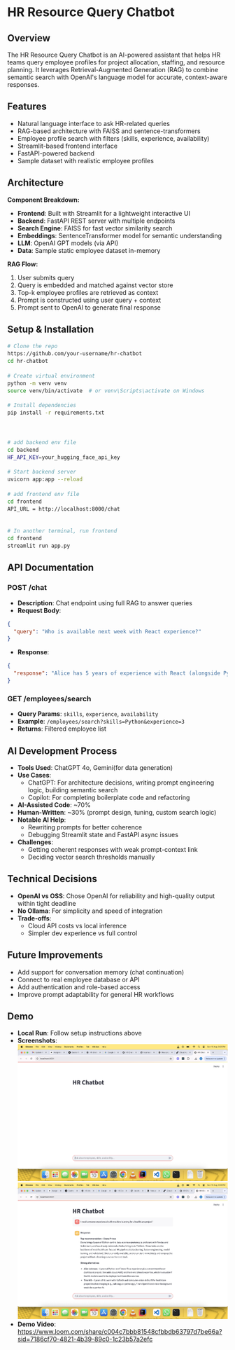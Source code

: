 # HR Resource Query Chatbot

## Overview

The HR Resource Query Chatbot is an AI-powered assistant that helps HR teams query employee profiles for project allocation, staffing, and resource planning. It leverages Retrieval-Augmented Generation (RAG) to combine semantic search with OpenAI's language model for accurate, context-aware responses.

## Features

- Natural language interface to ask HR-related queries
- RAG-based architecture with FAISS and sentence-transformers
- Employee profile search with filters (skills, experience, availability)
- Streamlit-based frontend interface
- FastAPI-powered backend
- Sample dataset with realistic employee profiles

## Architecture

**Component Breakdown:**

- **Frontend**: Built with Streamlit for a lightweight interactive UI
- **Backend**: FastAPI REST server with multiple endpoints
- **Search Engine**: FAISS for fast vector similarity search
- **Embeddings**: SentenceTransformer model for semantic understanding
- **LLM**: OpenAI GPT models (via API)
- **Data**: Sample static employee dataset in-memory

**RAG Flow:**

1. User submits query
2. Query is embedded and matched against vector store
3. Top-k employee profiles are retrieved as context
4. Prompt is constructed using user query + context
5. Prompt sent to OpenAI to generate final response

## Setup & Installation

```bash
# Clone the repo
https://github.com/your-username/hr-chatbot
cd hr-chatbot

# Create virtual environment
python -m venv venv
source venv/bin/activate  # or venv\Scripts\activate on Windows

# Install dependencies
pip install -r requirements.txt



# add backend env file
cd backend
HF_API_KEY=your_hugging_face_api_key

# Start backend server
uvicorn app:app --reload

# add frontend env file
cd frontend
API_URL = http://localhost:8000/chat


# In another terminal, run frontend
cd frontend
streamlit run app.py
```

## API Documentation

### POST /chat

- **Description**: Chat endpoint using full RAG to answer queries
- **Request Body**:

```json
{
  "query": "Who is available next week with React experience?"
}
```

- **Response**:

```json
{
  "response": "Alice has 5 years of experience with React (alongside Python, AWS, and TensorFlow) and has delivered large‑scale projects such as an e‑commerce platform and a healthcare dashboard. Her deep React expertise and proven track record on complex, data‑driven applications make her a strong fit for any front‑end work you need next week, and she’s listed as currently available."
}
```

### GET /employees/search

- **Query Params**: `skills`, `experience`, `availability`
- **Example**: `/employees/search?skills=Python&experience=3`
- **Returns**: Filtered employee list

## AI Development Process

- **Tools Used**: ChatGPT 4o, Gemini(for data generation)
- **Use Cases**:
  - ChatGPT: For architecture decisions, writing prompt engineering logic, building semantic search
  - Copilot: For completing boilerplate code and refactoring
- **AI-Assisted Code**: \~70%
- **Human-Written**: \~30% (prompt design, tuning, custom search logic)
- **Notable AI Help**:
  - Rewriting prompts for better coherence
  - Debugging Streamlit state and FastAPI async issues
- **Challenges**:
  - Getting coherent responses with weak prompt-context link
  - Deciding vector search thresholds manually

## Technical Decisions

- **OpenAI vs OSS**: Chose OpenAI for reliability and high-quality output within tight deadline
- **No Ollama**: For simplicity and speed of integration
- **Trade-offs**:
  - Cloud API costs vs local inference
  - Simpler dev experience vs full control

## Future Improvements

- Add support for conversation memory (chat continuation)
- Connect to real employee database or API
- Add authentication and role-based access
- Improve prompt adaptability for general HR workflows

## Demo

- **Local Run**: Follow setup instructions above
- **Screenshots**: ![Chatbot UI](screenshots/app.png)
  ![Chatbot Query](screenshots/query.png)
- **Demo Video**: https://www.loom.com/share/c004c7bbb81548cfbbdb63797d7be66a?sid=7186cf70-4821-4b39-89c0-1c23b57a2efc
